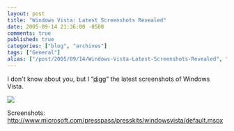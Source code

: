 ```yaml
---
layout: post
title: "Windows Vista: Latest Screenshots Revealed"
date: 2005-09-14 21:36:00 -0500
comments: true
published: true
categories: ["blog", "archives"]
tags: ["General"]
alias: ["/post/2005/09/14/Windows-Vista-Latest-Screenshots-Revealed", "/post/2005/09/14/windows-vista-latest-screenshots-revealed"]
---
```

<!-- more -->
<P>I don't know about you, but I “<A href="http://digg.com/software/Windows_Vista_pre_Beta2_Screenshots" target=_new>digg</A>“ the latest screenshots of Windows Vista.</P>
<P><IMG src="http://www.microsoft.com/presspass/presskits/windowsvista/images/image004_low.jpg" border=0></P>
<P>Screenshots: <A href="http://www.microsoft.com/presspass/presskits/windowsvista/default.mspx">http://www.microsoft.com/presspass/presskits/windowsvista/default.mspx</A></P>
